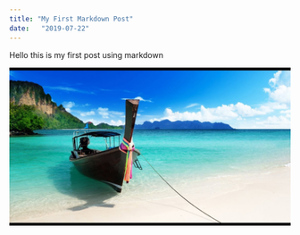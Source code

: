 ```yaml
---
title: "My First Markdown Post"
date:   "2019-07-22"
---
```


Hello this is my first post using markdown

![Tranquil Beach](tranquil-beach.jpg)
